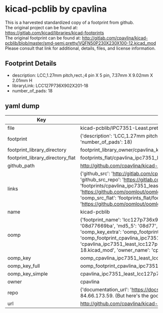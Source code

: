 # kicad-pcblib by cpavlina  
This is a harvested standardized copy of a footprint from github.  
The original project can be found at:  
https://gitlab.com/kicad/libraries/kicad-footprints  
The original footprint can be found at:
http://gitlab.com/cpavlina/kicad-pcblib/blob/master/smd-semi.pretty/VQFN50P230X230X100-12.kicad_mod
Please consult that link for additional, details, files, and license information.  
## Footprint Details
* description: LCC,1.27mm pitch,rect.;4 pin X 5 pin, 7.37mm X 9.02mm X 2.01mm H  
* libraryLink: LCC127P736X902X201-18  
* number_of_pads: 18  
## yaml dump  
| Key | Value |  
| --- | --- |  
| file | kicad-pcblib/IPC7351-Least.pretty/LCC127P736X902X201-18.kicad_mod |  
| footprint | {'description': 'LCC,1.27mm pitch,rect.;4 pin X 5 pin, 7.37mm X 9.02mm X 2.01mm H', 'libraryLink': 'LCC127P736X902X201-18', 'number_of_pads': 18} |  
| footprint_library_directory | footprint_library_owner/cpavlina_kicad-pcblib |  
| footprint_library_directory_flat | footprints_flat/cpavlina_ipc7351_least_lcc127p736x902x201_18/working |  
| github_path | http://github.com/cpavlina/kicad-pcblib/blob/master/IPC7351-Least.pretty/LCC127P736X902X201-18.kicad_mod |  
| links | {'github_src': 'http://gitlab.com/cpavlina/kicad-pcblib/blob/master/smd-semi.pretty/VQFN50P230X230X100-12.kicad_mod', 'github_src_repo': 'https://gitlab.com/kicad/libraries/kicad-footprints', 'oomp_bot': 'footprints/cpavlina_ipc7351_least_lcc127p736x902x201_18/working', 'oomp_bot_github': 'https://github.com/oomlout/oomlout_oomp_footprint_bot/tree/main/footprints/cpavlina_ipc7351_least_lcc127p736x902x201_18/working', 'oomp_src_flat': 'footprints_flat/footprints_flat/cpavlina_ipc7351_least_lcc127p736x902x201_18/working', 'oomp_src_flat_github': 'https://github.com/oomlout/oomlout_oomp_footprint_src/tree/main/footprints_flat/cpavlina_ipc7351_least_lcc127p736x902x201_18/working'} |  
| name | kicad-pcblib |  
| oomp | {'footprint_name': 'lcc127p736x902x201_18', 'library_name': 'ipc7351_least', 'md5': '08d77669ba41c93b7d7885cbcfd7c5b3', 'md5_10': '08d77669ba', 'md5_5': '08d77', 'md5_6': '08d776', 'oomp_key': 'oomp_cpavlina_ipc7351_least_lcc127p736x902x201_18', 'oomp_key_extra': 'oomp_footprint_cpavlina_ipc7351_least_lcc127p736x902x201_18', 'oomp_key_full': 'oomp_footprint_cpavlina_ipc7351_least_lcc127p736x902x201_18_08d776', 'oomp_key_simple': 'cpavlina_ipc7351_least_lcc127p736x902x201_18', 'original_filename': 'kicad-pcblib/IPC7351-Least.pretty/LCC127P736X902X201-18.kicad_mod', 'owner_name': 'cpavlina'} |  
| oomp_key | oomp_cpavlina_ipc7351_least_lcc127p736x902x201_18 |  
| oomp_key_full | oomp_footprint_cpavlina_ipc7351_least_lcc127p736x902x201_18 |  
| oomp_key_simple | cpavlina_ipc7351_least_lcc127p736x902x201_18 |  
| owner | cpavlina |  
| repo | {'documentation_url': 'https://docs.github.com/rest/overview/resources-in-the-rest-api#rate-limiting', 'message': "API rate limit exceeded for 84.66.173.59. (But here's the good news: Authenticated requests get a higher rate limit. Check out the documentation for more details.)"} |  
| url | http://github.com/cpavlina/kicad-pcblib |  

